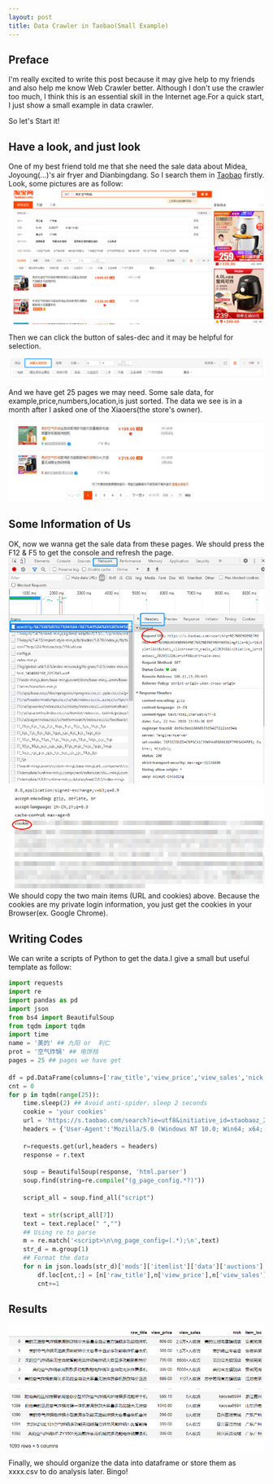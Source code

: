 ```yaml
---
layout: post
title: Data Crawler in Taobao(Small Example)
---
```

## Preface
I'm really excited to write this post because it may give help to my friends and also help me know Web Crawler better. Although I don't use the crawler too much, I think this is an essential skill in the Internet age.For a quick start, I just show a small example in data crawler.

So let's Start it!

## Have a look, and just look

One of my best friend told me that she need the sale data about Midea, Joyoung(...)'s air fryer and Dianbingdang. So I search them in [Taobao](https://www.taobao.com/) firstly. Look, some pictures are as follow:
![Midea](../images/taobao1.jpg)

Then we can click the button of sales-dec and it may be helpful for selection.

![Midea](../images/taobao3.jpg)

And we have get 25 pages we may need. Some sale data, for example,price,numbers,location,is just sorted. The data we see is in a month after I asked one of the Xiaoers(the store's owner). 

![Midea](../images/taobao2.jpg)

## Some Information of Us
OK, now we wanna get the sale data from these pages. We should press the F12 & F5 to get the console and refresh the page.
![Midea](../images/url_and_cookie.jpg)
![Midea](../images/cookie.jpg)
We should copy the two main items (URL and cookies) above. Because the cookies are my private login information, you just get the cookies in your Browser(ex. Google Chrome).

## Writing Codes 

We can write a scripts of Python to get the data.I give a small but useful template as follow:
```python
import requests
import re
import pandas as pd
import json
from bs4 import BeautifulSoup
from tqdm import tqdm
import time
name = '美的' ## 九阳 or  利仁
prot = '空气炸锅' ## 电饼档
pages = 25 ## pages we have get 

df = pd.DataFrame(columns=['raw_title','view_price','view_sales','nick','item_loc'])
cnt = 0
for p in tqdm(range(25)):
    time.sleep(2) ## Avoid anti-spider，sleep 2 seconds
    cookie = 'your cookies'
    url = 'https://s.taobao.com/search?ie=utf8&initiative_id=staobaoz_20201120&stats_click=search_radio_all%3A1&js=1&imgfile=&q={0}+{1}&suggest=history_2&_input_charset=utf-8&wq=&suggest_query=&source=suggest&bcoffset=0&p4ppushleft=%2C44&style=list&sort=sale-desc&s={2}'.format(name,prot,p*44)
    headers = {'User-Agent':'Mozilla/5.0 (Windows NT 10.0; Win64; x64; rv:82.0) Gecko/20100101 Firefox/82.0','Cookie': cookie}

    r=requests.get(url,headers = headers)
    response = r.text

    soup = BeautifulSoup(response, 'html.parser')
    soup.find(string=re.compile("(g_page_config.*?)"))

    script_all = soup.find_all("script")

    text = str(script_all[7])
    text = text.replace(" ","")
    ## Using re to parse 
    m = re.match('<script>\n\ng_page_config=(.*);\n',text)
    str_d = m.group(1)
    ## Format the data
    for n in json.loads(str_d)['mods']['itemlist']['data']['auctions']:
        df.loc[cnt,:] = [n['raw_title'],n['view_price'],n['view_sales'],n['nick'],n['item_loc']]
        cnt+=1
```

## Results
![Midea](../images/results.jpg)

Finally, we should organize the data into dataframe or store them as xxxx.csv to do analysis later. Bingo!
